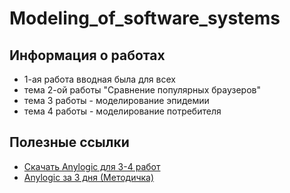 # Modeling_of_software_systems
## Информация о работах
- 1-ая работа вводная была для всех
- тема 2-ой работы "Сравнение популярных браузеров"
- тема 3 работы - моделирование эпидемии
- тема 4 работы - моделирование потребителя

## Полезные ссылки
- [Скачать Anylogic для 3-4 работ](https://www.anylogic.ru/)
- [Anylogic за 3 дня (Методичка)](https://github.com/Nafanya1337/Modeling_of_software_systems/blob/f3a9a95647b103cbe15a6beb5c125591d7009855/anylogic_in_three_days_28rus_29.pdf)
